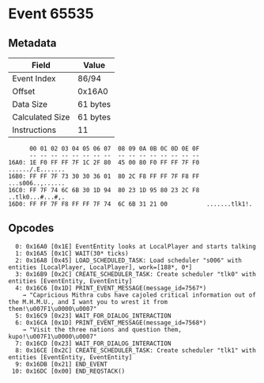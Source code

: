 # Event 65535

## Metadata

| Field           | Value    |
|-----------------|----------|
| Event Index     | 86/94    |
| Offset          | 0x16A0   |
| Data Size       | 61 bytes |
| Calculated Size | 61 bytes |
| Instructions    | 11       |

```
      00 01 02 03 04 05 06 07  08 09 0A 0B 0C 0D 0E 0F
      -- -- -- -- -- -- -- --  -- -- -- -- -- -- -- --
16A0: 1E F0 FF FF 7F 1C 2F 80  45 00 80 F0 FF FF 7F F0  ....../.E.......
16B0: FF FF 7F 73 30 30 36 01  80 2C F8 FF FF 7F F8 FF  ...s006..,......
16C0: FF 7F 74 6C 6B 30 1D 94  80 23 1D 95 80 23 2C F8  ..tlk0...#...#,.
16D0: FF FF 7F F8 FF FF 7F 74  6C 6B 31 21 00           .......tlk1!.   
```

## Opcodes

```
  0: 0x16A0 [0x1E] EventEntity looks at LocalPlayer and starts talking
  1: 0x16A5 [0x1C] WAIT(30* ticks)
  2: 0x16A8 [0x45] LOAD_SCHEDULED_TASK: Load scheduler "s006" with entities [LocalPlayer, LocalPlayer], work=[188*, 0*]
  3: 0x16B9 [0x2C] CREATE_SCHEDULER_TASK: Create scheduler "tlk0" with entities [EventEntity, EventEntity]
  4: 0x16C6 [0x1D] PRINT_EVENT_MESSAGE(message_id=7567*)
    → "Capricious Mithra cubs have cajoled critical information out of the M.H.M.U., and I want you to wrest it from them!\u007F1\u0000\u0007"
  5: 0x16C9 [0x23] WAIT_FOR_DIALOG_INTERACTION
  6: 0x16CA [0x1D] PRINT_EVENT_MESSAGE(message_id=7568*)
    → "Visit the three nations and question them, kupo!\u007F1\u0000\u0007"
  7: 0x16CD [0x23] WAIT_FOR_DIALOG_INTERACTION
  8: 0x16CE [0x2C] CREATE_SCHEDULER_TASK: Create scheduler "tlk1" with entities [EventEntity, EventEntity]
  9: 0x16DB [0x21] END_EVENT
 10: 0x16DC [0x00] END_REQSTACK()
```
